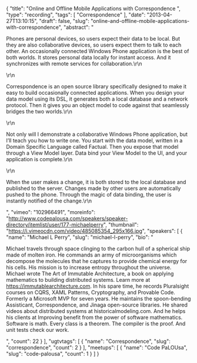 {
  "title": "Online and Offline Mobile Applications with Correspondence ",
  "type": "recording",
  "tags": [
    "Correspondence"
  ],
  "date": "2013-04-27T13:10:15",
  "draft": false,
  "slug": "online-and-offline-mobile-applications-with-correspondence",
  "abstract": "<p>Phones are personal devices, so users expect their data to be local. But they are also collaborative devices, so users expect them to talk to each other. An occasionally connected Windows Phone application is the best of both worlds. It stores personal data locally for instant access. And it synchronizes with remote services for collaboration.\r\n</p>\r\n<p>Correspondence is an open source library specifically designed to make it easy to build occasionally connected applications. When you design your data model using its DSL, it generates both a local database and a network protocol. Then it gives you an object model to code against that seamlessly bridges the two worlds.\r\n</p>\r\n<p>Not only will I demonstrate a collaborative Windows Phone application, but I’ll teach you how to write one. You start with the data model, written in a Domain Specific Language called Factual. Then you expose that model through a View Model layer. Data bind your View Model to the UI, and your application is complete.\r\n</p>\r\n<p>When the user makes a change, it is both stored to the local database and published to the server. Changes made by other users are automatically pushed to the phone. Through the magic of data binding, the user is instantly notified of the change.\r\n</p>",
  "vimeo": "102966491",
  "moreinfo": "http://www.codepalousa.com/speakers/speaker-directory/itemlist/user/177-michaelperry",
  "thumbnail": "https://i.vimeocdn.com/video/485085354_295x166.jpg",
  "speakers": [
    {
      "name": "Michael L Perry",
      "slug": "michael-l-perry",
      "bio": "<p>Michael travels through space clinging to the carbon hull of a spherical ship made of molten iron. He commands an army of microorganisms which decompose the molecules that he captures to provide chemical energy for his cells. His mission is to increase entropy throughout the universe. Michael wrote The Art of Immutable Architecture, a book on applying mathematics to building distributed systems. Learn more at https://immutablearchitecture.com. In his spare time, he records Pluralsight courses on CQRS, XAML Patterns, Cryptography, and Provable Code. Formerly a Microsoft MVP for seven years. He maintains the spoon-bending Assisticant, Correspondence, and Jinaga open-source libraries. He shared videos about distributed systems at historicalmodeling.com. And he helps his clients at Improving benefit from the power of software mathematics. Software is math. Every class is a theorem. The compiler is the proof. And unit tests check our work.</p>",
      "count": 22
    }
  ],
  "ugtvtags": [
    {
      "name": "Correspondence",
      "slug": "correspondence",
      "count": 2
    }
  ],
  "meetups": [
    {
      "name": "Code PaLOUsa",
      "slug": "code-palousa",
      "count": 1
    }
  ]
}